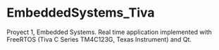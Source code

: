 # EmbeddedSystems_Tiva

Proyect 1, Embedded Systems. Real time application implemented with FreeRTOS (Tiva C Series TM4C123G, Texas Instrument) and Qt.

